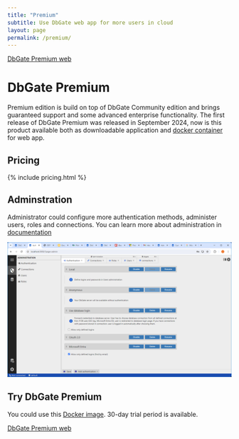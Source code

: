 ```yaml
---
title: "Premium"
subtitle: Use DbGate web app for more users in cloud
layout: page
permalink: /premium/
---
```


<p>
    <a href="https://dbgate.eu" target="_blank" class="button is-info is-medium">DbGate Premium web</a>
</p>

# DbGate Premium
Premium edition is build on top of DbGate Community edition and brings guaranteed support and some advanced enterprise functionality. The first release of DbGate Premium was released in September 2024, now is this product available both as downloadable application and [docker container](https://hub.docker.com/r/dbgate/dbgate-premium) for web app.

## Pricing

{% include pricing.html %}

## Adminstration
Administrator could configure more authentication methods, administer users, roles and connections. You can learn more about administration in [documentation](/docs/admin.html)

<img src='/assets/screenshots/authadmin.png' />

## Try DbGate Premium
You could use this [Docker image](https://hub.docker.com/r/dbgate/dbgate-premium). 30-day trial period is available.


<p>
    <a href="https://dbgate.eu" target="_blank" class="button is-info is-medium">DbGate Premium web</a>
</p>

